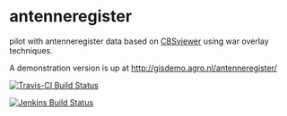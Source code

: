 antenneregister
===============

pilot with antenneregister data based on [CBSviewer](https://github.com/MinELenI/CBSviewer) using war overlay techniques.

A demonstration version is up at http://gisdemo.agro.nl/antenneregister/

[![Travis-CI Build Status](https://travis-ci.org/MinELenI/antenneregister.png?branch=master)](https://travis-ci.org/MinELenI/antenneregister)

[![Jenkins Build Status](http://gisdemo.agro.nl/jenkins/job/antenneregister/badge/icon)](http://gisdemo.agro.nl/jenkins/job/antenneregister/)